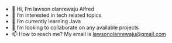 - 👋 Hi, I’m lawson olanrewaju Alfred 
- 👀 I’m interested in tech related topics 
- 🌱 I’m currently learning Java
- 💞️ I’m looking to collaborate on any available projects 
- 📫 How to reach me? My email is lawsonolanrewaju@gmail.com

<!---
lawson1000/lawson1000 is a ✨ special ✨ repository because its `README.md` (this file) appears on your GitHub profile.
You can click the Preview link to take a look at your changes.
--->
